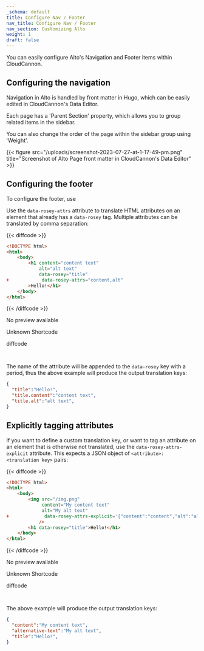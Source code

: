 ```yaml
---
_schema: default
title: Configure Nav / Footer
nav_title: Configure Nav / Footer
nav_section: Customizing Alto
weight: 1
draft: false
---
```

You can easily configure Alto's Navigation and Footer items within CloudCannon.&nbsp;

## Configuring the navigation

Navigation in Alto is handled by front matter in Hugo, which can be easily edited in CloudCannon's Data Editor.

Each page has a 'Parent Section' property, which allows you to group related items in the sidebar.&nbsp;

You can also change the order of the page within the sidebar group using 'Weight'.

{{< figure src="/uploads/screenshot-2023-07-27-at-1-17-49-pm.png" title="Screenshot of Alto Page front matter in CloudCannon's Data Editor" >}}

## Configuring the footer

To configure the footer, use&nbsp;

Use the `data-rosey-attrs` attribute to translate HTML attributes on an element that already has a `data-rosey` tag. Multiple attributes can be translated by comma separation:

{{< diffcode >}}
```html
<!DOCTYPE html>
<html>
    <body>
        <h1 content="content text"
            alt="alt text"
            data-rosey="title"
+            data-rosey-attrs="content,alt"
        >Hello!</h1>
    </body>
</html>
```
{{< /diffcode >}}

<div class="c-card c-card--clickable"><div class="c-card__preview"><p class="u-hide-when-loaded">No preview available</p></div><div class="c-card__content"><div class="c-card__heading"><div class="c-card__icon"><cc-icon name="mdi:question_mark" class="u-hide-when-loaded"></cc-icon></div><div class="c-card__heading-content"><p class="c-card__text">Unknown Shortcode</p><p class="c-card__subtext">diffcode</p></div></div></div></div>

<img width="15" title="Click and drag to move" height="15" src="data:image/gif;base64,R0lGODlhAQABAPABAP///wAAACH5BAEKAAAALAAAAAABAAEAAAICRAEAOw==" />



The name of the attribute will be appended to the `data-rosey` key with a period, thus the above example will produce the output translation keys:

```json
{
  "title":"Hello!",
  "title.content":"content text",
  "title.alt":"alt text",
}
```

## Explicitly tagging attributes

If you want to define a custom translation key, or want to tag an attribute on an element that is otherwise not translated, use the `data-rosey-attrs-explicit` attribute. This expects a JSON object of `<attribute>: <translation key>` pairs:

{{< diffcode >}}
```html
<!DOCTYPE html>
<html>
    <body>
        <img src="/img.png"
             content="My content text"
             alt="My alt text"
+             data-rosey-attrs-explicit='{"content":"content","alt":"alternative-text"}'
            />
        <h1 data-rosey="title">Hello!</h1>
    </body>
</html>
```
{{< /diffcode >}}

<div class="c-card c-card--clickable"><div class="c-card__preview"><p class="u-hide-when-loaded">No preview available</p></div><div class="c-card__content"><div class="c-card__heading"><div class="c-card__icon"><cc-icon name="mdi:question_mark" class="u-hide-when-loaded"></cc-icon></div><div class="c-card__heading-content"><p class="c-card__text">Unknown Shortcode</p><p class="c-card__subtext">diffcode</p></div></div></div></div>

<img width="15" title="Click and drag to move" height="15" src="data:image/gif;base64,R0lGODlhAQABAPABAP///wAAACH5BAEKAAAALAAAAAABAAEAAAICRAEAOw==" />



The above example will produce the output translation keys:

```json
{
  "content":"My content text",
  "alternative-text":"My alt text",
  "title":"Hello!",
}
```